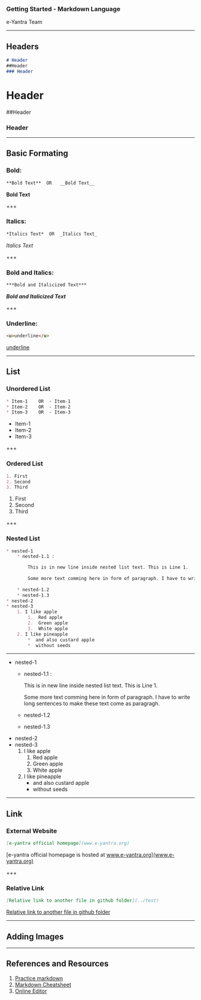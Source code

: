 ### Getting Started - Markdown Language

e-Yantra Team 

---

## Headers


```markdown
# Header
##Header
### Header
```
# Header
##Header
### Header

---

## Basic Formating
### Bold:
``` markdown
**Bold Text**  OR	__Bold Text__
```
**Bold Text**

+++

### Italics:
``` markdown
*Italics Text*  OR	_Italics Text_
```
_Italics Text_

+++

### Bold and Italics:
```markdown
***Bold and Italicized Text***
```
***Bold and Italicized Text***

+++

### Underline:
```markdown
<u>underline</u>
```
<u>underline</u>

---

## List

### Unordered List
```markdown
* Item-1    OR  - Item-1
* Item-2    OR  - Item-2
* Item-3    OR  - Item-3
```
* Item-1
* Item-2
* Item-3

+++

### Ordered List
```markdown
1. First
2. Second
3. Third
```
1. First
2. Second
3. Third

+++

### Nested List

```markdown
* nested-1
    * nested-1.1 : 

        This is in new line inside nested list text. This is Line 1.
        
        Some more text comming here in form of paragraph. I have to write long sentences to make these text come as paragragh.
        
    * nested-1.2
    * nested-1.3
* nested-2
* nested-3
    1. I like apple
        1.  Red apple
        2.  Green apple
        3.  White apple
    2. I like pineapple
        *  and also custard apple
        *  without seeds
```
---
* nested-1
    * nested-1.1 : 

        This is in new line inside nested list text. This is Line 1.
        
        Some more text comming here in form of paragraph. I have to write long sentences to make these text come as paragragh.
        
    * nested-1.2
    * nested-1.3
* nested-2
* nested-3
    1. I like apple
        1.  Red apple
        2.  Green apple
        3.  White apple
    2. I like pineapple
        *  and also custard apple
        *  without seeds

---
## Link

### External Website

```markdown
[e-yantra official homepage](www.e-yantra.org)
```
[e-yantra official homepage is hosted at www.e-yantra.org](www.e-yantra.org)

+++

### Relative Link

```markdown
[Relative link to another file in github folder](../test)
```
[Relative link to another file in github folder](../test)

---
## Adding Images


---
## References and Resources

1. [Practice markdown](http://commonmark.org/help/tutorial/)
2. [Markdown Cheatsheet](https://github.com/adam-p/markdown-here/wiki/Markdown-Cheatsheet)
3. [Online Editor](https://markable.in)